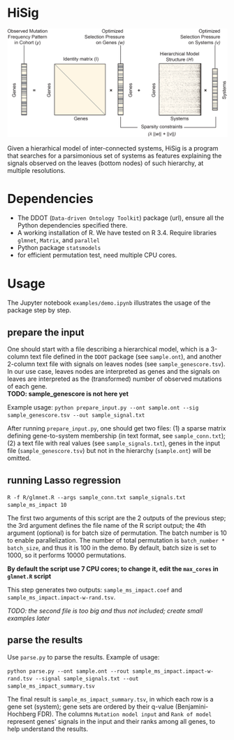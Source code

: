 # HiSig

![Figure](figs3.png)


Given a hierarhical model of inter-connected systems, HiSig is a program that searches for a parsimonious set of systems as features explaining the signals observed on the leaves (bottom nodes) of such hierarchy, at multiple resolutions. 

# Dependencies
* The DDOT (`Data-driven Ontology Toolkit`) package (url), ensure all the Python dependencies specified there.
* A working installation of R. We have tested on R 3.4.  Require libraries `glmnet`, `Matrix`, and `parallel`
* Python package `statsmodels`
* for efficient permutation test, need multiple CPU cores.


# Usage

The Jupyter notebook `examples/demo.ipynb` illustrates the usage of the package step by step. 

## prepare the input
One should start with a file describing a hierarchical model, which is a 3-column text file  defined in the `DDOT` package (see `sample.ont`),  and another 2-column text file with signals on leaves nodes (see `sample_genescore.tsv`). In our use case, leaves nodes are interpreted as genes and the signals on leaves are interpreted as the (transformed) number of observed mutations of each gene.   
**TODO: sample_genescore is not here yet**

Example usage:
`python prepare_input.py --ont sample.ont --sig sample_genescore.tsv --out sample_signal.txt`


After running `prepare_input.py`, one should get two files: (1) a sparse matrix defining gene-to-system membership (in text format, see `sample_conn.txt`); (2) a text file with real values (see `sample_signals.txt`), genes in the input file (`sample_genescore.tsv`) but not in the hierarchy (`sample.ont`) will be omitted. 


## running Lasso regression

`R -f R/glmnet.R --args sample_conn.txt sample_signals.txt sample_ms_impact 10`

The first two arguments of this script are the 2 outputs of the previous step; the 3rd argument defines the file name of the R script output; the 4th argument (optional) is for batch size of permutation. The batch number is 10 to enable parallelization. The number of total permutation is `batch_number * batch_size`, and thus it is 100 in the demo. By default, batch size is set to 1000, so it performs 10000 permutations.

**By default the script use 7 CPU cores; to change it, edit the `max_cores` in `glmnet.R` script**

This step generates two outputs: `sample_ms_impact.coef` and `sample_ms_impact.impact-w-rand.tsv`.

*TODO: the second file is too big and thus not included; create small examples later*

## parse the results

Use `parse.py` to parse the results. Example of usage:

`python parse.py --ont sample.ont --rout sample_ms_impact.impact-w-rand.tsv --signal sample_signals.txt --out sample_ms_impact_summary.tsv`

The final result is `sample_ms_impact_summary.tsv`, in which each row is a gene set (system); gene sets are ordered by their q-value (Benjamini-Hochberg FDR). The columns `Mutation model input` and `Rank of model` represent genes' signals in the input and their ranks among all genes, to help understand the results.   